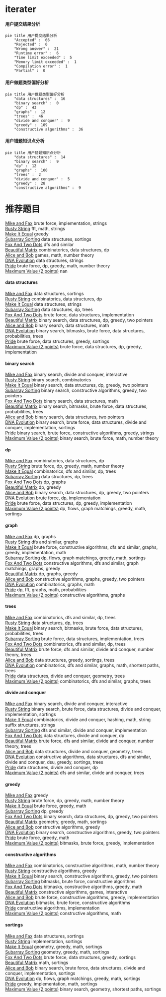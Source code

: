 # iterater
<!-- tabs:start -->
#### **用户提交结果分析**

```mermaid
pie title 用户提交结果分析
    "Accepted" :  66
    "Rejected" :  0
    "Wrong answer" :  21
    "Runtime error" :  6
    "Time limit exceeded" :  5
    "Memory limit exceeded" :  1
    "Compilation error" :  1
    "Partial" :  0
```
#### **用户做题类型偏好分析**

```mermaid
pie title 用户做题类型偏好分析
    "data structures" :  16
    "binary search" :  0
    "dp" :  43
    "graphs" :  12
    "trees" :  46
    "divide and conquer" :  9
    "greedy" :  109
    "constructive algorithms" :  36
```
#### **用户错题知识点分析**

```mermaid
pie title 用户错题知识点分析
    "data structures" :  14
    "binary search" :  9
    "dp" :  12
    "graphs" :  100
    "trees" :  2
    "divide and conquer" :  5
    "greedy" :  28
    "constructive algorithms" :  9
```
<!-- tabs:end -->
# 推荐题目
[Mike and Fax](http://codeforces.com/problemset/problem/548/A)		brute force,
                        implementation,
                        strings		  
[Rusty String](http://codeforces.com/problemset/problem/827/E)		fft,
                        math,
                        strings		  
[Make It Equal](http://codeforces.com/problemset/problem/1065/C)		greedy		  
[Subarray Sorting](http://codeforces.com/problemset/problem/1187/D)		data structures,
                        sortings		  
[Fox And Two Dots](http://codeforces.com/problemset/problem/510/B)		dfs and similar		  
[Beautiful Matrix](https://codeforces.com/contest/1086/problem/E)		combinatorics,
                        data structures,
                        dp		  
[Alice and Bob](http://codeforces.com/problemset/problem/346/A)		games,
                        math,
                        number theory		  
[DNA Evolution](http://codeforces.com/problemset/problem/827/C)		data structures,
                        strings		  
[Pride](http://codeforces.com/problemset/problem/891/A)		brute force,
                        dp,
                        greedy,
                        math,
                        number theory		  
[Maximum Value (2 points)](https://codeforces.com/contest/1164/problem/I)		nan		  
<!-- tabs:start -->
#### **data structures**
[Mike and Fax](http://codeforces.com/problemset/problem/1187/D)		data structures,
                        sortings		  
[Rusty String](https://codeforces.com/contest/1086/problem/E)		combinatorics,
                        data structures,
                        dp		  
[Make It Equal](http://codeforces.com/problemset/problem/827/C)		data structures,
                        strings		  
[Subarray Sorting](http://codeforces.com/problemset/problem/1039/D)		data structures,
                        dp,
                        trees		  
[Fox And Two Dots](http://codeforces.com/problemset/problem/1287/B)		brute force,
                        data structures,
                        implementation		  
[Beautiful Matrix](http://codeforces.com/problemset/problem/1492/C)		binary search,
                        data structures,
                        dp,
                        greedy,
                        two pointers		  
[Alice and Bob](http://codeforces.com/problemset/problem/1490/G)		binary search,
                        data structures,
                        math		  
[DNA Evolution](http://codeforces.com/problemset/problem/1479/D)		binary search,
                        bitmasks,
                        brute force,
                        data structures,
                        probabilities,
                        trees		  
[Pride](http://codeforces.com/problemset/problem/1497/A)		brute force,
                        data structures,
                        greedy,
                        sortings		  
[Maximum Value (2 points)](http://codeforces.com/problemset/problem/1491/C)		brute force,
                        data structures,
                        dp,
                        greedy,
                        implementation		  
#### **binary search**
[Mike and Fax](http://codeforces.com/problemset/problem/1372/F)		binary search,
                        divide and conquer,
                        interactive		  
[Rusty String](http://codeforces.com/problemset/problem/1436/C)		binary search,
                        combinatorics		  
[Make It Equal](http://codeforces.com/problemset/problem/1492/C)		binary search,
                        data structures,
                        dp,
                        greedy,
                        two pointers		  
[Subarray Sorting](http://codeforces.com/problemset/problem/1463/D)		binary search,
                        constructive algorithms,
                        greedy,
                        two pointers		  
[Fox And Two Dots](http://codeforces.com/problemset/problem/1490/G)		binary search,
                        data structures,
                        math		  
[Beautiful Matrix](http://codeforces.com/problemset/problem/1479/D)		binary search,
                        bitmasks,
                        brute force,
                        data structures,
                        probabilities,
                        trees		  
[Alice and Bob](http://codeforces.com/problemset/problem/1436/E)		binary search,
                        data structures,
                        two pointers		  
[DNA Evolution](http://codeforces.com/problemset/problem/1461/D)		binary search,
                        brute force,
                        data structures,
                        divide and conquer,
                        implementation,
                        sortings		  
[Pride](http://codeforces.com/problemset/problem/1493/C)		binary search,
                        brute force,
                        constructive algorithms,
                        greedy,
                        strings		  
[Maximum Value (2 points)](http://codeforces.com/problemset/problem/1487/D)		binary search,
                        brute force,
                        math,
                        number theory		  
#### **dp**
[Mike and Fax](https://codeforces.com/contest/1086/problem/E)		combinatorics,
                        data structures,
                        dp		  
[Rusty String](http://codeforces.com/problemset/problem/891/A)		brute force,
                        dp,
                        greedy,
                        math,
                        number theory		  
[Make It Equal](http://codeforces.com/problemset/problem/1172/B)		combinatorics,
                        dfs and similar,
                        dp,
                        trees		  
[Subarray Sorting](http://codeforces.com/problemset/problem/1039/D)		data structures,
                        dp,
                        trees		  
[Fox And Two Dots](http://codeforces.com/problemset/problem/894/E)		dp,
                        graphs		  
[Beautiful Matrix](http://codeforces.com/problemset/problem/545/C)		dp,
                        greedy		  
[Alice and Bob](http://codeforces.com/problemset/problem/1492/C)		binary search,
                        data structures,
                        dp,
                        greedy,
                        two pointers		  
[DNA Evolution](https://codeforces.com/contest/1457/problem/C)		brute force,
                        dp,
                        implementation		  
[Pride](http://codeforces.com/problemset/problem/1491/C)		brute force,
                        data structures,
                        dp,
                        greedy,
                        implementation		  
[Maximum Value (2 points)](http://codeforces.com/problemset/problem/1437/C)		dp,
                        flows,
                        graph matchings,
                        greedy,
                        math,
                        sortings		  
#### **graph**
[Mike and Fax](http://codeforces.com/problemset/problem/894/E)		dp,
                        graphs		  
[Rusty String](http://codeforces.com/problemset/problem/1062/F)		dfs and similar,
                        graphs		  
[Make It Equal](http://codeforces.com/problemset/problem/1487/C)		brute force,
                        constructive algorithms,
                        dfs and similar,
                        graphs,
                        greedy,
                        implementation,
                        math		  
[Subarray Sorting](http://codeforces.com/problemset/problem/1437/C)		dp,
                        flows,
                        graph matchings,
                        greedy,
                        math,
                        sortings		  
[Fox And Two Dots](http://codeforces.com/problemset/problem/1470/D)		constructive algorithms,
                        dfs and similar,
                        graph matchings,
                        graphs,
                        greedy		  
[Beautiful Matrix](http://codeforces.com/problemset/problem/1476/C)		dp,
                        graphs,
                        greedy		  
[Alice and Bob](http://codeforces.com/problemset/problem/1304/D)		constructive algorithms,
                        graphs,
                        greedy,
                        two pointers		  
[DNA Evolution](http://codeforces.com/problemset/problem/1475/C)		combinatorics,
                        graphs,
                        math		  
[Pride](http://codeforces.com/problemset/problem/553/E)		dp,
                        fft,
                        graphs,
                        math,
                        probabilities		  
[Maximum Value (2 points)](http://codeforces.com/problemset/problem/1495/C)		constructive algorithms,
                        graphs		  
#### **trees**
[Mike and Fax](http://codeforces.com/problemset/problem/1172/B)		combinatorics,
                        dfs and similar,
                        dp,
                        trees		  
[Rusty String](http://codeforces.com/problemset/problem/1039/D)		data structures,
                        dp,
                        trees		  
[Make It Equal](http://codeforces.com/problemset/problem/1479/D)		binary search,
                        bitmasks,
                        brute force,
                        data structures,
                        probabilities,
                        trees		  
[Subarray Sorting](http://codeforces.com/problemset/problem/1511/C)		brute force,
                        data structures,
                        implementation,
                        trees		  
[Fox And Two Dots](http://codeforces.com/problemset/problem/1499/F)		combinatorics,
                        dfs and similar,
                        dp,
                        trees		  
[Beautiful Matrix](http://codeforces.com/problemset/problem/1491/E)		brute force,
                        dfs and similar,
                        divide and conquer,
                        number theory,
                        trees		  
[Alice and Bob](http://codeforces.com/problemset/problem/1466/D)		data structures,
                        greedy,
                        sortings,
                        trees		  
[DNA Evolution](http://codeforces.com/problemset/problem/1495/D)		combinatorics,
                        dfs and similar,
                        graphs,
                        math,
                        shortest paths,
                        trees		  
[Pride](http://codeforces.com/problemset/problem/1303/G)		data structures,
                        divide and conquer,
                        geometry,
                        trees		  
[Maximum Value (2 points)](http://codeforces.com/problemset/problem/1454/E)		combinatorics,
                        dfs and similar,
                        graphs,
                        trees		  
#### **divide and conquer**
[Mike and Fax](http://codeforces.com/problemset/problem/1372/F)		binary search,
                        divide and conquer,
                        interactive		  
[Rusty String](http://codeforces.com/problemset/problem/1461/D)		binary search,
                        brute force,
                        data structures,
                        divide and conquer,
                        implementation,
                        sortings		  
[Make It Equal](http://codeforces.com/problemset/problem/1466/G)		combinatorics,
                        divide and conquer,
                        hashing,
                        math,
                        string suffix structures,
                        strings		  
[Subarray Sorting](http://codeforces.com/problemset/problem/1490/D)		dfs and similar,
                        divide and conquer,
                        implementation		  
[Fox And Two Dots](https://codeforces.com/contest/1483/problem/C)		data structures,
                        divide and conquer,
                        dp		  
[Beautiful Matrix](http://codeforces.com/problemset/problem/1491/E)		brute force,
                        dfs and similar,
                        divide and conquer,
                        number theory,
                        trees		  
[Alice and Bob](http://codeforces.com/problemset/problem/1303/G)		data structures,
                        divide and conquer,
                        geometry,
                        trees		  
[DNA Evolution](http://codeforces.com/problemset/problem/1494/D)		constructive algorithms,
                        data structures,
                        dfs and similar,
                        divide and conquer,
                        dsu,
                        greedy,
                        sortings,
                        trees		  
[Pride](http://codeforces.com/problemset/problem/1482/E)		data structures,
                        divide and conquer,
                        dp		  
[Maximum Value (2 points)](http://codeforces.com/problemset/problem/566/C)		dfs and similar,
                        divide and conquer,
                        trees		  
#### **greedy**
[Mike and Fax](http://codeforces.com/problemset/problem/1065/C)		greedy		  
[Rusty String](http://codeforces.com/problemset/problem/891/A)		brute force,
                        dp,
                        greedy,
                        math,
                        number theory		  
[Make It Equal](http://codeforces.com/problemset/problem/1299/A)		brute force,
                        greedy,
                        math		  
[Subarray Sorting](http://codeforces.com/problemset/problem/545/C)		dp,
                        greedy		  
[Fox And Two Dots](http://codeforces.com/problemset/problem/1492/C)		binary search,
                        data structures,
                        dp,
                        greedy,
                        two pointers		  
[Beautiful Matrix](https://codeforces.com/contest/1496/problem/C)		geometry,
                        greedy,
                        math,
                        sortings		  
[Alice and Bob](http://codeforces.com/problemset/problem/1493/A)		constructive algorithms,
                        greedy		  
[DNA Evolution](http://codeforces.com/problemset/problem/1463/D)		binary search,
                        constructive algorithms,
                        greedy,
                        two pointers		  
[Pride](http://codeforces.com/problemset/problem/1462/C)		brute force,
                        greedy,
                        math		  
[Maximum Value (2 points)](http://codeforces.com/problemset/problem/1494/B)		bitmasks,
                        brute force,
                        greedy,
                        implementation		  
#### **constructive algorithms**
[Mike and Fax](http://codeforces.com/problemset/problem/894/B)		combinatorics,
                        constructive algorithms,
                        math,
                        number theory		  
[Rusty String](http://codeforces.com/problemset/problem/1493/A)		constructive algorithms,
                        greedy		  
[Make It Equal](http://codeforces.com/problemset/problem/1463/D)		binary search,
                        constructive algorithms,
                        greedy,
                        two pointers		  
[Subarray Sorting](https://codeforces.com/contest/1456/problem/B)		bitmasks,
                        brute force,
                        constructive algorithms		  
[Fox And Two Dots](http://codeforces.com/problemset/problem/1492/D)		bitmasks,
                        constructive algorithms,
                        greedy,
                        math		  
[Beautiful Matrix](https://codeforces.com/contest/1504/problem/D)		constructive algorithms,
                        games,
                        interactive		  
[Alice and Bob](https://codeforces.com/contest/1483/problem/A)		brute force,
                        constructive algorithms,
                        greedy,
                        implementation		  
[DNA Evolution](https://codeforces.com/contest/1457/problem/D)		bitmasks,
                        brute force,
                        constructive algorithms		  
[Pride](http://codeforces.com/problemset/problem/1513/A)		constructive algorithms,
                        implementation		  
[Maximum Value (2 points)](http://codeforces.com/problemset/problem/1473/C)		constructive algorithms,
                        math		  
#### **sortings**
[Mike and Fax](http://codeforces.com/problemset/problem/1187/D)		data structures,
                        sortings		  
[Rusty String](http://codeforces.com/problemset/problem/1121/A)		implementation,
                        sortings		  
[Make It Equal](https://codeforces.com/contest/1496/problem/C)		geometry,
                        greedy,
                        math,
                        sortings		  
[Subarray Sorting](http://codeforces.com/problemset/problem/1495/A)		geometry,
                        greedy,
                        math,
                        sortings		  
[Fox And Two Dots](http://codeforces.com/problemset/problem/1497/A)		brute force,
                        data structures,
                        greedy,
                        sortings		  
[Beautiful Matrix](http://codeforces.com/problemset/problem/1427/A)		math,
                        sortings		  
[Alice and Bob](http://codeforces.com/problemset/problem/1461/D)		binary search,
                        brute force,
                        data structures,
                        divide and conquer,
                        implementation,
                        sortings		  
[DNA Evolution](http://codeforces.com/problemset/problem/1437/C)		dp,
                        flows,
                        graph matchings,
                        greedy,
                        math,
                        sortings		  
[Pride](http://codeforces.com/problemset/problem/1473/A)		greedy,
                        implementation,
                        math,
                        sortings		  
[Maximum Value (2 points)](http://codeforces.com/problemset/problem/1486/B)		binary search,
                        geometry,
                        shortest paths,
                        sortings		  
<!-- tabs:end -->

